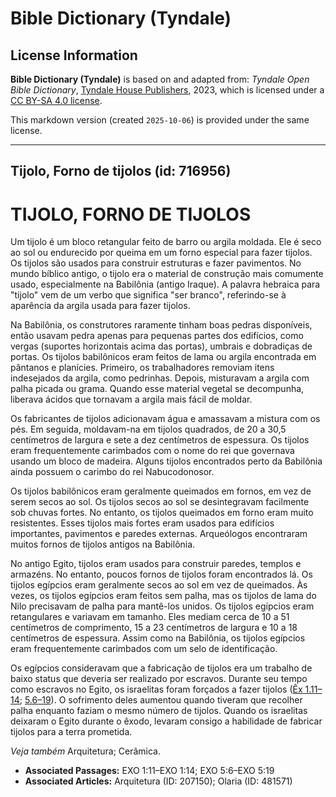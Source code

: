 # Bible Dictionary (Tyndale)

## License Information

**Bible Dictionary (Tyndale)** is based on and adapted from: _Tyndale Open Bible Dictionary_, [Tyndale House Publishers](https://tyndaleopenresources.com/), 2023, which is licensed under a [CC BY-SA 4.0 license](https://creativecommons.org/licenses/by-sa/4.0/legalcode.en).

This markdown version (created `2025-10-06`) is provided under the same license.



--------------------------------

## Tijolo, Forno de tijolos (id: 716956)

TIJOLO, FORNO DE TIJOLOS
========================

Um tijolo é um bloco retangular feito de barro ou argila moldada. Ele é seco ao sol ou endurecido por queima em um forno especial para fazer tijolos. Os tijolos são usados para construir estruturas e fazer pavimentos. No mundo bíblico antigo, o tijolo era o material de construção mais comumente usado, especialmente na Babilônia (antigo Iraque). A palavra hebraica para "tijolo" vem de um verbo que significa "ser branco", referindo\-se à aparência da argila usada para fazer tijolos.

Na Babilônia, os construtores raramente tinham boas pedras disponíveis, então usavam pedra apenas para pequenas partes dos edifícios, como vergas (suportes horizontais acima das portas), umbrais e dobradiças de portas. Os tijolos babilônicos eram feitos de lama ou argila encontrada em pântanos e planícies. Primeiro, os trabalhadores removiam itens indesejados da argila, como pedrinhas. Depois, misturavam a argila com palha picada ou grama. Quando esse material vegetal se decompunha, liberava ácidos que tornavam a argila mais fácil de moldar.

Os fabricantes de tijolos adicionavam água e amassavam a mistura com os pés. Em seguida, moldavam\-na em tijolos quadrados, de 20 a 30,5 centímetros de largura e sete a dez centímetros de espessura. Os tijolos eram frequentemente carimbados com o nome do rei que governava usando um bloco de madeira. Alguns tijolos encontrados perto da Babilônia ainda possuem o carimbo do rei Nabucodonosor.

Os tijolos babilônicos eram geralmente queimados em fornos, em vez de serem secos ao sol. Os tijolos secos ao sol se desintegravam facilmente sob chuvas fortes. No entanto, os tijolos queimados em forno eram muito resistentes. Esses tijolos mais fortes eram usados para edifícios importantes, pavimentos e paredes externas. Arqueólogos encontraram muitos fornos de tijolos antigos na Babilônia.

No antigo Egito, tijolos eram usados para construir paredes, templos e armazéns. No entanto, poucos fornos de tijolos foram encontrados lá. Os tijolos egípcios eram geralmente secos ao sol em vez de queimados. Às vezes, os tijolos egípcios eram feitos sem palha, mas os tijolos de lama do Nilo precisavam de palha para mantê\-los unidos. Os tijolos egípcios eram retangulares e variavam em tamanho. Eles mediam cerca de 10 a 51 centímetros de comprimento, 15 a 23 centímetros de largura e 10 a 18 centímetros de espessura. Assim como na Babilônia, os tijolos egípcios eram frequentemente carimbados com um selo de identificação.

Os egípcios consideravam que a fabricação de tijolos era um trabalho de baixo status que deveria ser realizado por escravos. Durante seu tempo como escravos no Egito, os israelitas foram forçados a fazer tijolos ([Êx 1\.11–14](https://ref.ly/Exod1:11-Exod1:14); [5\.6–19](https://ref.ly/Exod5:6-Exod5:19)). O sofrimento deles aumentou quando tiveram que recolher palha enquanto faziam o mesmo número de tijolos. Quando os israelitas deixaram o Egito durante o êxodo, levaram consigo a habilidade de fabricar tijolos para a terra prometida.

*Veja também* Arquitetura; Cerâmica.

* **Associated Passages:** EXO 1:11–EXO 1:14; EXO 5:6–EXO 5:19
* **Associated Articles:** Arquitetura (ID: 207150); Olaria (ID: 481571)

